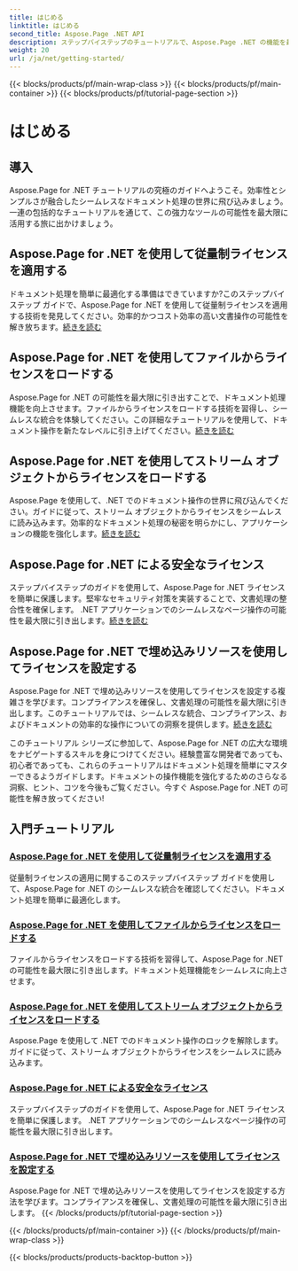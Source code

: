 ```yaml
---
title: はじめる
linktitle: はじめる
second_title: Aspose.Page .NET API
description: ステップバイステップのチュートリアルで、Aspose.Page .NET の機能を最大限に活用してください。従量制ライセンスの適用、ファイルまたはストリームからのロード、安全なライセンスなどを適用します。
weight: 20
url: /ja/net/getting-started/
---
```


{{< blocks/products/pf/main-wrap-class >}}
{{< blocks/products/pf/main-container >}}
{{< blocks/products/pf/tutorial-page-section >}}

# はじめる

## 導入

Aspose.Page for .NET チュートリアルの究極のガイドへようこそ。効率性とシンプルさが融合したシームレスなドキュメント処理の世界に飛び込みましょう。一連の包括的なチュートリアルを通じて、この強力なツールの可能性を最大限に活用する旅に出かけましょう。

## Aspose.Page for .NET を使用して従量制ライセンスを適用する
ドキュメント処理を簡単に最適化する準備はできていますか?このステップバイステップ ガイドで、Aspose.Page for .NET を使用して従量制ライセンスを適用する技術を発見してください。効率的かつコスト効率の高い文書操作の可能性を解き放ちます。[続きを読む](./apply-metered-license/)

## Aspose.Page for .NET を使用してファイルからライセンスをロードする
Aspose.Page for .NET の可能性を最大限に引き出すことで、ドキュメント処理機能を向上させます。ファイルからライセンスをロードする技術を習得し、シームレスな統合を体験してください。この詳細なチュートリアルを使用して、ドキュメント操作を新たなレベルに引き上げてください。[続きを読む](./load-license-from-file/)

## Aspose.Page for .NET を使用してストリーム オブジェクトからライセンスをロードする
Aspose.Page を使用して、.NET でのドキュメント操作の世界に飛び込んでください。ガイドに従って、ストリーム オブジェクトからライセンスをシームレスに読み込みます。効率的なドキュメント処理の秘密を明らかにし、アプリケーションの機能を強化します。[続きを読む](./load-license-from-stream-object/)

## Aspose.Page for .NET による安全なライセンス
ステップバイステップのガイドを使用して、Aspose.Page for .NET ライセンスを簡単に保護します。堅牢なセキュリティ対策を実装することで、文書処理の整合性を確保します。 .NET アプリケーションでのシームレスなページ操作の可能性を最大限に引き出します。[続きを読む](./secure-license/)

## Aspose.Page for .NET で埋め込みリソースを使用してライセンスを設定する
Aspose.Page for .NET で埋め込みリソースを使用してライセンスを設定する複雑さを学びます。コンプライアンスを確保し、文書処理の可能性を最大限に引き出します。このチュートリアルでは、シームレスな統合、コンプライアンス、およびドキュメントの効率的な操作についての洞察を提供します。[続きを読む](./set-license-using-embedded-resource/)

このチュートリアル シリーズに参加して、Aspose.Page for .NET の広大な環境をナビゲートするスキルを身につけてください。経験豊富な開発者であっても、初心者であっても、これらのチュートリアルはドキュメント処理を簡単にマスターできるようガイドします。ドキュメントの操作機能を強化するためのさらなる洞察、ヒント、コツを今後もご覧ください。今すぐ Aspose.Page for .NET の可能性を解き放ってください!
## 入門チュートリアル
### [Aspose.Page for .NET を使用して従量制ライセンスを適用する](./apply-metered-license/)
従量制ライセンスの適用に関するこのステップバイステップ ガイドを使用して、Aspose.Page for .NET のシームレスな統合を確認してください。ドキュメント処理を簡単に最適化します。
### [Aspose.Page for .NET を使用してファイルからライセンスをロードする](./load-license-from-file/)
ファイルからライセンスをロードする技術を習得して、Aspose.Page for .NET の可能性を最大限に引き出します。ドキュメント処理機能をシームレスに向上させます。
### [Aspose.Page for .NET を使用してストリーム オブジェクトからライセンスをロードする](./load-license-from-stream-object/)
Aspose.Page を使用して .NET でのドキュメント操作のロックを解除します。ガイドに従って、ストリーム オブジェクトからライセンスをシームレスに読み込みます。
### [Aspose.Page for .NET による安全なライセンス](./secure-license/)
ステップバイステップのガイドを使用して、Aspose.Page for .NET ライセンスを簡単に保護します。 .NET アプリケーションでのシームレスなページ操作の可能性を最大限に引き出します。
### [Aspose.Page for .NET で埋め込みリソースを使用してライセンスを設定する](./set-license-using-embedded-resource/)
Aspose.Page for .NET で埋め込みリソースを使用してライセンスを設定する方法を学びます。コンプライアンスを確保し、文書処理の可能性を最大限に引き出します。
{{< /blocks/products/pf/tutorial-page-section >}}

{{< /blocks/products/pf/main-container >}}
{{< /blocks/products/pf/main-wrap-class >}}

{{< blocks/products/products-backtop-button >}}
